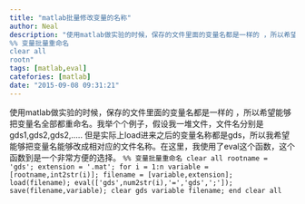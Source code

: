 ```yaml
---
title: "matlab批量修改变量的名称"
author: Neal
description: "使用matlab做实验的时候，保存的文件里面的变量名都是一样的 ，所以希望能够把变量名全部都重命名。我举个个例子，假设我一堆文件，文件名分别是gds1,gds2,gds2,….. 但是实际上load进来之后的变量名称都是gds，所以我希望能够把变量名能够改成相对应的文件名称。在这里，我使用了eval这个函数，这个函数到是一个非常方便的选择。 
%% 变量批量重命名 
clear all 
rootn"
tags: [matlab,eval]
catefories: [matlab]
date: "2015-09-08 09:31:21"
---
```

使用matlab做实验的时候，保存的文件里面的变量名都是一样的 ，所以希望能够把变量名全部都重命名。我举个个例子，假设我一堆文件，文件名分别是gds1,gds2,gds2,..... 但是实际上load进来之后的变量名称都是gds，所以我希望能够把变量名能够改成相对应的文件名称。在这里，我使用了eval这个函数，这个函数到是一个非常方便的选择。
`%% 变量批量重命名
clear all
rootname = 'gds';
extension = '.mat';
for i = 1:n
    variable = [rootname,int2str(i)];
    filename = [variable,extension];
    load(filename);
    eval(['gds',num2str(i),'=','gds',';']);
    save(filename,variable);
    clear gds variable filename;
end
clear all`